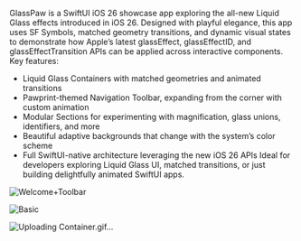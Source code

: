 GlassPaw is a SwiftUI iOS 26 showcase app exploring the all-new Liquid Glass effects introduced in iOS 26. Designed with playful elegance, this app uses SF Symbols, matched geometry transitions, and dynamic visual states to demonstrate how Apple’s latest glassEffect, glassEffectID, and glassEffectTransition APIs can be applied across interactive components.
Key features:
* Liquid Glass Containers with matched geometries and animated transitions
* Pawprint-themed Navigation Toolbar, expanding from the corner with custom animation
*  Modular Sections for experimenting with magnification, glass unions, identifiers, and more
* Beautiful adaptive backgrounds that change with the system’s color scheme
* Full SwiftUI-native architecture leveraging the new iOS 26 APIs
Ideal for developers exploring Liquid Glass UI, matched transitions, or just building delightfully animated SwiftUI apps.

![Welcome+Toolbar](https://github.com/user-attachments/assets/d95784a9-f925-4ad5-afee-1fca573daca8)

![Basic](https://github.com/user-attachments/assets/fdff73c3-a980-4b4a-8934-2164ff33e58a)

![Uploading Container.gif…]()

